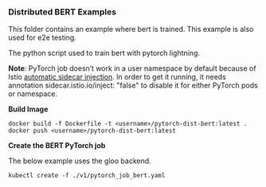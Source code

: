 ### Distributed BERT Examples

This folder contains an example where bert is trained. This example is also used for e2e testing.

The python script used to train bert with pytorch lightning.

**Note**: PyTorch job doesn’t work in a user namespace by default because of Istio [automatic sidecar injection](https://istio.io/v1.3/docs/setup/additional-setup/sidecar-injection/#automatic-sidecar-injection). In order to get it running, it needs annotation sidecar.istio.io/inject: "false" to disable it for either PyTorch pods or namespace.

**Build Image**

```shell
docker build -f Dockerfile -t <username>/pytorch-dist-bert:latest .
docker push <username>/pytorch-dist-bert:latest
```

**Create the BERT PyTorch job**

The below example uses the gloo backend.

```shell
kubectl create -f ./v1/pytorch_job_bert.yaml
```
